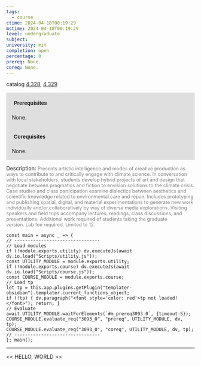 ```yaml
---
tags:
  - course
ctime: 2024-04-18T00:19:29
mstime: 2024-04-18T00:19:29
level: undergraduate
subject: 
university: mit
completion: open
percentage: 0
prereq: None.
coreq: None.
---
```


catalog [4.328](http://student.mit.edu/catalog/m4c.html#4.328), [4.329](http://student.mit.edu/catalog/m4c.html#4.329)

<span style="display: block; padding: 15px; background-color: rgb(100, 100, 100, 0.2);"><font id="m_prereq3093_0" style="display: block; font-family: Arial, sans-serif; font-weight: bold; padding: 5px">Prerequisites</font><br><span id="prereq3093_0">None.</span></span>
<span style="display: block; padding: 15px; background-color: rgb(100, 100, 100, 0.2);"><font id="m_coreq3093_0" style="display: block; font-family: Arial, sans-serif; font-weight: bold; padding: 5px">Corequisites</font><br><span id="coreq3093_0">None.</span></span>

<font style="">Description:</font>
<font style="color: grey; font-size: 0.8rem;">Presents artistic intelligence and modes of creative production as ways to contribute to and critically engage with climate science. In conversation with local stakeholders, students develop hybrid projects of art and design that negotiate between pragmatics and fiction to envision solutions to the climate crisis. Case studies and class participation examine dialectics between aesthetics and scientific knowledge related to environmental care and repair. Includes prototyping and publishing spatial, digital, and material experimentations to generate new work individually and/or collaboratively by way of diverse media explorations. Visiting speakers and field trips accompany lectures, readings, class discussions, and presentations. Additional work required of students taking the graduate version. Lab fee required. Limited to 12.</font>

```dataviewjs
const main = async _ => {
// --------------------------------
// Load modules
if (!module.exports.utility) dv.executeJs(await dv.io.load("Scripts/utility.js"));
const UTILITY_MODULE = module.exports.utility;
if (!module.exports.course) dv.executeJs(await dv.io.load("Scripts/course.js"));
const COURSE_MODULE = module.exports.course;
// Load tp
let tp = this.app.plugins.getPlugin("templater-obsidian").templater.current_functions_object;
if (!tp) { dv.paragraph("<font style='color: red'>tp not loaded!</font>"); return; }
// Evaluate
await UTILITY_MODULE.waitForElements(`#m_prereq3093_0`, {timeout:5});
COURSE_MODULE.evaluate_req("3093_0", "prereq", UTILITY_MODULE, dv, tp);
COURSE_MODULE.evaluate_req("3093_0", "coreq", UTILITY_MODULE, dv, tp);
// --------------------------------
}; main();
```

---

<< HELLO, WORLD >>
